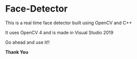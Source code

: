 # Face-Detector

This is a real time face detector built using OpenCV and C++

It uses OpenCV 4 and is made in Visual Studio 2019

Go ahead and use it!!

**********Thank You**********
